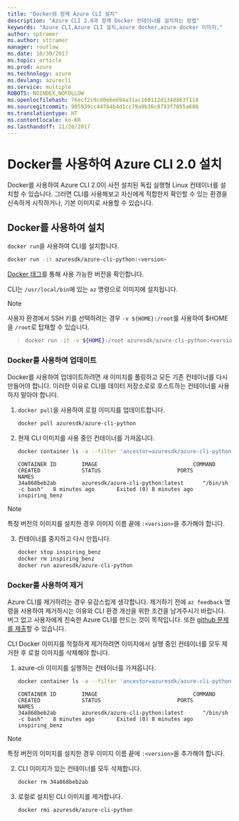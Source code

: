 ```yaml
---
title: "Docker와 함께 Azure CLI 설치"
description: "Azure CLI 2.0과 함께 Docker 컨테이너를 설치하는 방법"
keywords: "Azure CLI,Azure CLI 설치,azure docker,azure docker 이미지,"
author: sptramer
ms.author: sttramer
manager: routlaw
ms.date: 10/30/2017
ms.topic: article
ms.prod: azure
ms.technology: azure
ms.devlang: azurecli
ms.service: multiple
ROBOTS: NOINDEX,NOFOLLOW
ms.openlocfilehash: 76ecf2c9cd0e6e694a31ac160112d1348863f118
ms.sourcegitcommit: 905939cc44764b4d1cc79a9b36c0793f7055a686
ms.translationtype: HT
ms.contentlocale: ko-KR
ms.lasthandoff: 11/20/2017
---
```

# <a name="install-azure-cli-20-with-docker"></a>Docker를 사용하여 Azure CLI 2.0 설치

Docker를 사용하여 Azure CLI 2.0이 사전 설치된 독립 실행형 Linux 컨테이너를 설치할 수 있습니다. 그러면 CLI를 사용해보고 자신에게 적합한지 확인할 수 있는 환경을 신속하게 시작하거나, 기본 이미지로 사용할 수 있습니다.

## <a name="install-with-docker"></a>Docker를 사용하여 설치

`docker run`을 사용하여 CLI를 설치합니다.

   ```bash
   docker run -it azuresdk/azure-cli-python:<version>
   ```

[Docker 태그](https://hub.docker.com/r/azuresdk/azure-cli-python/tags/)를 통해 사용 가능한 버전을 확인합니다.

CLI는 `/usr/local/bin`에 있는 `az` 명령으로 이미지에 설치됩니다.

> [!NOTE]
> 사용자 환경에서 SSH 키를 선택하려는 경우 `-v ${HOME}:/root`를 사용하여 $HOME을 `/root`로 탑재할 수 있습니다.

> ```bash
> docker run -it -v ${HOME}:/root azuresdk/azure-cli-python:<version>
> ```

### <a name="update-with-docker"></a>Docker를 사용하여 업데이트

Docker를 사용하여 업데이트하려면 새 이미지를 풀링하고 모든 기존 컨테이너를 다시 만들어야 합니다. 이러한 이유로 CLI를 데이터 저장소로로 호스트하는 컨테이너를 사용하지 말아야 합니다.

1. `docker pull`을 사용하여 로컬 이미지를 업데이트합니다.

   ```bash
   docker pull azuresdk/azure-cli-python
   ```

2. 현재 CLI 이미지를 사용 중인 컨테이너를 가져옵니다.

   ```bash
   docker container ls -a --filter 'ancestor=azuresdk/azure-cli-python'
   ```

   ```output
   CONTAINER ID        IMAGE                              COMMAND             CREATED             STATUS                        PORTS               NAMES
   34a868beb2ab        azuresdk/azure-cli-python:latest      "/bin/sh -c bash"   8 minutes ago       Exited (0) 8 minutes ago                       inspiring_benz
   ```

  > [!NOTE]
  > 특정 버전의 이미지를 설치한 경우 이미지 이름 끝에 `:<version>`을 추가해야 합니다.

3. 컨테이너를 중지하고 다시 만듭니다.

   ```bash
   docker stop inspiring_benz
   docker rm inspiring_benz
   docker run azuresdk/azure-cli-python
   ```

### <a name="uninstall-with-docker"></a>Docker를 사용하여 제거

Azure CLI를 제거하려는 경우 유감스럽게 생각합니다. 제거하기 전에 `az feedback` 명령을 사용하여 제거하시는 이유와 CLI 환경 개선을 위한 조건을 남겨주시기 바랍니다. 버그 없고 사용자에게 친숙한 Azure CLI를 만드는 것이 목적입니다. 또한 [github 문제를 제출](https://github.com/Azure/azure-cli/issues)할 수 있습니다.

CLI Docker 이미지를 적절하게 제거하려면 이미지에서 실행 중인 컨테이너를 모두 제거한 후 로컬 이미지를 삭제해야 합니다.

1. azure-cli 이미지를 실행하는 컨테이너를 가져옵니다.

   ```bash
   docker container ls -a --filter 'ancestor=azuresdk/azure-cli-python'
   ```

   ```output
   CONTAINER ID        IMAGE                              COMMAND             CREATED             STATUS                        PORTS               NAMES
   34a868beb2ab        azuresdk/azure-cli-python:latest      "/bin/sh -c bash"   8 minutes ago       Exited (0) 8 minutes ago                       inspiring_benz
   ```
  > [!NOTE]
  > 특정 버전의 이미지를 설치한 경우 이미지 이름 끝에 `:<version>`을 추가해야 합니다.

2. CLI 이미지가 있는 컨테이너를 모두 삭제합니다.

   ```bash
   docker rm 34a868beb2ab
   ```

3. 로컬로 설치된 CLI 이미지를 제거합니다.

   ```bash
   docker rmi azuresdk/azure-cli-python
   ```

